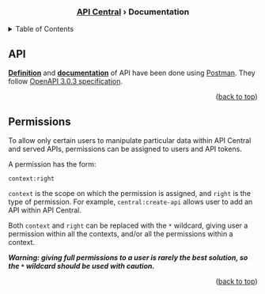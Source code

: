 <!-- PROJECT HEADER -->
<div align="center">
  <!-- <img src="docs/img/logo.png" alt="Logo" width="80" height="80">
  --><h3 align="center"><a href="https://github.com/ThomasLvll/API-Central">API Central</a> › Documentation</h3>
</div>



<!-- TABLE OF CONTENTS -->
<details>
  <summary>Table of Contents</summary>
  <ol>
    <li>
      <a href="#api">API</a>
    </li>
    <li>
      <a href="#permissions">Permissions</a>
    </li>
  </ol>
</details>



## API

__[Definition](api-definition.yaml)__ and __[documentation](api-documentation/)__ of API have been done using [Postman](https://www.postman.com/).
They follow [OpenAPI 3.0.3 specification](https://github.com/OAI/OpenAPI-Specification/blob/main/versions/3.0.3.md).

<p align="right">(<a href="#top">back to top</a>)</p>



## Permissions

To allow only certain users to manipulate particular data within API Central and served APIs, permissions can be assigned to users and API tokens.

A permission has the form:

```
context:right
```

`context` is the scope on which the permission is assigned, and `right` is the type of permission. For example, `central:create-api` allows user to add an API within API Central.

Both `context` and `right` can be replaced with the `*` wildcard, giving user a permission within all the contexts, and/or all the permissions within a context.

___Warning: giving full permissions to a user is rarely the best solution, so the `*` wildcard should be used with caution.___

<p align="right">(<a href="#top">back to top</a>)</p>
